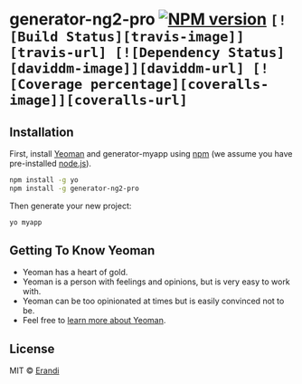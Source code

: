 # generator-ng2-pro [![NPM version][npm-image]][npm-url] ```[![Build Status][travis-image]][travis-url] [![Dependency Status][daviddm-image]][daviddm-url] [![Coverage percentage][coveralls-image]][coveralls-url]```
> 

## Installation

First, install [Yeoman](http://yeoman.io) and generator-myapp using [npm](https://www.npmjs.com/) (we assume you have pre-installed [node.js](https://nodejs.org/)).

```bash
npm install -g yo
npm install -g generator-ng2-pro
```

Then generate your new project:

```bash
yo myapp
```

## Getting To Know Yeoman

 * Yeoman has a heart of gold.
 * Yeoman is a person with feelings and opinions, but is very easy to work with.
 * Yeoman can be too opinionated at times but is easily convinced not to be.
 * Feel free to [learn more about Yeoman](http://yeoman.io/).

## License

MIT © [Erandi](erandipraboda@gmail.com)


[npm-image]: https://badge.fury.io/js/generator-myapp.svg
[npm-url]: https://npmjs.org/package/generator-myapp
[travis-image]: https://travis-ci.org//generator-myapp.svg?branch=master
[travis-url]: https://travis-ci.org//generator-myapp
[daviddm-image]: https://david-dm.org//generator-myapp.svg?theme=shields.io
[daviddm-url]: https://david-dm.org//generator-myapp
[coveralls-image]: https://coveralls.io/repos//generator-myapp/badge.svg
[coveralls-url]: https://coveralls.io/r//generator-myapp
